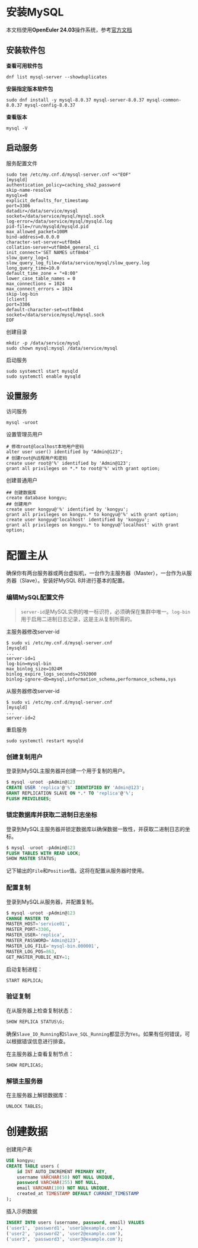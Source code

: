 # 安装MySQL

本文档使用**OpenEuler 24.03**操作系统，参考[官方文档](https://dev.mysql.com/doc/refman/8.4/en/binary-installation.html)



## 安装软件包

**查看可用软件包**

```
dnf list mysql-server --showduplicates
```

**安装指定版本软件包**

```
sudo dnf install -y mysql-8.0.37 mysql-server-8.0.37 mysql-common-8.0.37 mysql-config-8.0.37
```

**查看版本**

```
mysql -V
```

## 启动服务

服务配置文件

```
sudo tee /etc/my.cnf.d/mysql-server.cnf <<"EOF"
[mysqld]
authentication_policy=caching_sha2_password
skip-name-resolve
mysqlx=0
explicit_defaults_for_timestamp
port=3306
datadir=/data/service/mysql
socket=/data/service/mysql/mysql.sock
log-error=/data/service/mysql/mysqld.log
pid-file=/run/mysqld/mysqld.pid
max_allowed_packet=100M
bind-address=0.0.0.0
character-set-server=utf8mb4
collation-server=utf8mb4_general_ci
init_connect='SET NAMES utf8mb4'
slow_query_log=1
slow_query_log_file=/data/service/mysql/slow_query.log
long_query_time=10.0
default_time_zone = "+8:00"
lower_case_table_names = 0
max_connections = 1024
max_connect_errors = 1024
skip-log-bin
[client]
port=3306
default-character-set=utf8mb4
socket=/data/service/mysql/mysql.sock
EOF
```

创建目录

```
mkdir -p /data/service/mysql
sudo chown mysql:mysql /data/service/mysql
```

启动服务

```
sudo systemctl start mysqld
sudo systemctl enable mysqld
```

## 设置服务

访问服务

```
mysql -uroot
```

设置管理员用户

```
# 修改root@localhost本地用户密码
alter user user() identified by "Admin@123";
# 创建root@%远程用户和密码
create user root@'%' identified by 'Admin@123';
grant all privileges on *.* to root@'%' with grant option;
```

创建普通用户

```
## 创建数据库
create database kongyu;
## 创建用户
create user kongyu@'%' identified by 'kongyu';
grant all privileges on kongyu.* to kongyu@'%' with grant option;
create user kongyu@'localhost' identified by 'kongyu';
grant all privileges on kongyu.* to kongyu@'localhost' with grant option;
```



# 配置主从

确保你有两台服务器或两台虚拟机，一台作为主服务器（Master），一台作为从服务器（Slave）。安装好MySQL 8并进行基本的配置。

### 编辑MySQL配置文件

> `server-id`是MySQL实例的唯一标识符，必须确保在集群中唯一。`log-bin`用于启用二进制日志记录，这是主从复制所需的。

主服务器修改server-id

```
$ sudo vi /etc/my.cnf.d/mysql-server.cnf
[mysqld]
...
server-id=1
log-bin=mysql-bin
max_binlog_size=1024M
binlog_expire_logs_seconds=2592000
binlog-ignore-db=mysql,information_schema,performance_schema,sys
```

从服务器修改server-id

```
$ sudo vi /etc/my.cnf.d/mysql-server.cnf
[mysqld]
...
server-id=2
```

重启服务

```
sudo systemctl restart mysqld
```

### 创建复制用户

登录到MySQL主服务器并创建一个用于复制的用户。

```sql
$ mysql -uroot -pAdmin@123
CREATE USER 'replica'@'%' IDENTIFIED BY 'Admin@123';
GRANT REPLICATION SLAVE ON *.* TO 'replica'@'%';
FLUSH PRIVILEGES;
```

### 锁定数据库并获取二进制日志坐标

登录到MySQL主服务器并锁定数据库以确保数据一致性，并获取二进制日志的坐标。

```sql
$ mysql -uroot -pAdmin@123
FLUSH TABLES WITH READ LOCK;
SHOW MASTER STATUS;
```

记下输出的`File`和`Position`值。这将在配置从服务器时使用。

### 配置复制

登录到MySQL从服务器，并配置复制。

```sql
$ mysql -uroot -pAdmin@123
CHANGE MASTER TO
MASTER_HOST='service01',
MASTER_PORT=3306,
MASTER_USER='replica',
MASTER_PASSWORD='Admin@123',
MASTER_LOG_FILE='mysql-bin.000001',
MASTER_LOG_POS=863,
GET_MASTER_PUBLIC_KEY=1;
```

启动复制进程：

```
START REPLICA;
```

### 验证复制

在从服务器上检查复制状态：

```sql
SHOW REPLICA STATUS\G;
```

确保`Slave_IO_Running`和`Slave_SQL_Running`都显示为`Yes`。如果有任何错误，可以根据错误信息进行排查。

在主服务器上查看复制节点：

```
SHOW REPLICAS;
```

### 解锁主服务器

在主服务器上解锁数据库：

```
UNLOCK TABLES;
```



# 创建数据

创建用户表

```sql
USE kongyu;
CREATE TABLE users (
    id INT AUTO_INCREMENT PRIMARY KEY,
    username VARCHAR(50) NOT NULL UNIQUE,
    password VARCHAR(255) NOT NULL,
    email VARCHAR(100) NOT NULL UNIQUE,
    created_at TIMESTAMP DEFAULT CURRENT_TIMESTAMP
);
```

插入示例数据

```sql
INSERT INTO users (username, password, email) VALUES
('user1', 'password1', 'user1@example.com'),
('user2', 'password2', 'user2@example.com'),
('user3', 'password3', 'user3@example.com');
```

